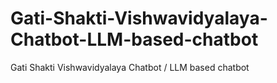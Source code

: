 # Gati-Shakti-Vishwavidyalaya-Chatbot-LLM-based-chatbot
Gati Shakti Vishwavidyalaya Chatbot / LLM based chatbot
